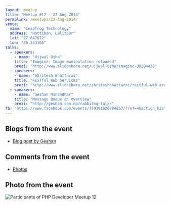 ```yaml
---
layout: meetup
title: "Meetup #12 - 23 Aug 2014"
permalink: /meetups/23-Aug-2014/
venue:
  name: "Leapfrog Technology"
  address: "Hattiban, Lalitpur"
  lat: "27.647672"
  lon: "85.333166"
talks:
  - speakers:
    - name: "Ujjwal Ojha"
    title: "Imagine: Image manipulation reloaded"
    prezi: "http://www.slideshare.net/ujjwal-ojha/imagine-38284438"
  - speakers:
    - name: "Shritesh Bhattarai"
    title: "RESTful Web Services"
    prezi: "http://www.slideshare.net/shriteshbhattarai/restful-web-architecture"
  - speakers:
    - name: "Geshan Manandhar"
    title: "Message Queue an overview"
    prezi: "http://geshan.com.np/rabbitmq-talk/"
fb: "https://www.facebook.com/events/759391620784857/?ref=4&action_history=null"
---
```


## Blogs from the event

  - [Blog post by Geshan](http://bit.ly/php-12-talk)

## Comments from the event

  - [Photos](http://on.fb.me/1OjQRJO)

## Photo from the event

![Participants of PHP Developer Meetup 12](http://4.bp.blogspot.com/-IIcd2iZdzc0/VAFukKwuUmI/AAAAAAAA1Uo/3mWF1_N6SSM/s1600/PHP_Dev_meetup_12_Ktm_23-Aug-2014_group_photo.jpg "Participants of PHP Developer Meetup 12")
